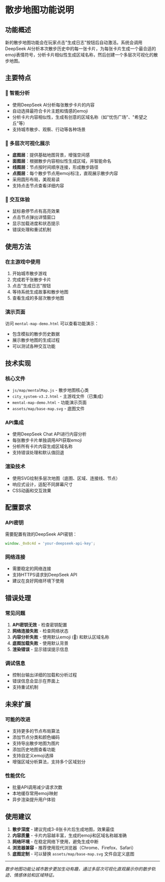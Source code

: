 # 散步地图功能说明

## 功能概述

新的散步地图功能会在玩家点击"生成日志"按钮后自动激活。系统会调用DeepSeek AI分析本次散步历史中的每一张卡片，为每张卡片生成一个最合适的emoji表情符号，分析卡片相似性生成区域名称，然后创建一个多层次可视化的散步地图。
## 主要特点

### 🧠 智能分析
- 使用DeepSeek AI分析每张散步卡片的内容
- 自动选择最符合卡片主题和情感的emoji
- 分析卡片内容相似性，生成有创意的区域名称（如"忧伤广场"、"希望之丘"等）
- 支持城市散步、观察、行动等各种场景
### 🎨 多层次可视化展示
- **底图层**：提供基础地图背景，增强空间感
- **面图层**：根据散步内容相似性生成区域，并智能命名
- **线图层**：节点按时间顺序连接，形成散步路径
- **点图层**：每个散步节点用emoji标注，直观展示散步内容
- 采用圆形布局，美观易读
- 支持点击节点查看详细内容

### 🔄 交互体验
- 鼠标悬停节点有高亮效果
- 点击节点弹出详情窗口
- 显示加载进度和状态提示
- 错误处理和重试机制
## 使用方法

### 在主游戏中使用
1. 开始城市散步游戏
2. 完成若干张散步卡片
3. 点击"生成日志"按钮
4. 等待系统生成故事和散步地图
5. 查看生成的多层次散步地图
### 演示页面
访问 `mental-map-demo.html` 可以查看功能演示：
- 包含模拟的散步历史数据
- 展示散步地图的生成过程
- 可以测试各种交互功能
## 技术实现

### 核心文件
- `js/map/mentalMap.js` - 散步地图核心类
- `city_system-v3.2.html` - 主游戏文件（已集成）
- `mental-map-demo.html` - 功能演示页面
- `assets/map/base-map.svg` - 底图文件
### API集成
- 使用DeepSeek Chat API进行内容分析
- 每张散步卡片单独调用API获取emoji
- 分析所有卡片内容生成区域名称
- 支持错误处理和默认值回退
### 渲染技术
- 使用SVG绘制多层次地图（底图、区域、连接线、节点）
- 响应式设计，适配不同屏幕尺寸
- CSS动画和交互效果

## 配置要求

### API密钥
需要配置有效的DeepSeek API密钥：
```javascript
window._0x8c4d = 'your-deepseek-api-key';
```

### 网络连接
- 需要稳定的网络连接
- 支持HTTPS请求到DeepSeek API
- 建议在良好网络环境下使用

## 错误处理

### 常见问题
1. **API密钥无效** - 检查密钥配置
2. **网络连接失败** - 检查网络状态
3. **内容分析失败** - 使用默认emoji (📍) 和默认区域名称
4. **底图加载失败** - 使用默认背景
5. **渲染错误** - 显示错误提示信息

### 调试信息
- 控制台输出详细的加载和分析过程
- 错误信息会显示在界面上
- 支持重试机制
## 未来扩展

### 可能的改进
- 支持更多的节点布局算法
- 添加节点分类和颜色编码
- 支持导出散步地图为图片
- 添加历史地图查看功能
- 支持自定义emoji选择
- 增强区域分析算法，支持多个区域划分
### 性能优化
- 批量API调用减少请求次数
- 本地缓存常用emoji映射
- 异步渲染提升用户体验
## 使用建议

1. **散步深度** - 建议完成3-8张卡片后生成地图，效果最佳
2. **内容质量** - 卡片内容越丰富，生成的emoji和区域名称越准确
3. **网络环境** - 在稳定网络下使用，避免生成中断
4. **浏览器兼容** - 推荐使用现代浏览器（Chrome、Firefox、Safari）
5. **底图定制** - 可以替换 `assets/map/base-map.svg` 文件自定义底图
---

*散步地图功能让城市散步更加生动有趣，通过多层次可视化直观展示你的散步轨迹、情感体验和区域特征。*